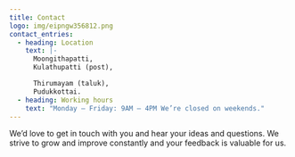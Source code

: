 ```yaml
---
title: Contact
logo: img/eipngw356812.png
contact_entries:
  - heading: Location
    text: |-
      Moongithapatti,
      Kulathupatti (post),

      Thirumayam (taluk), 
      Pudukkottai.
  - heading: Working hours
    text: "Monday – Friday: 9AM – 4PM We’re closed on weekends."
---
```

We’d love to get in touch with you and hear your ideas and
questions. We strive to grow and improve constantly and your feedback
is valuable for us.